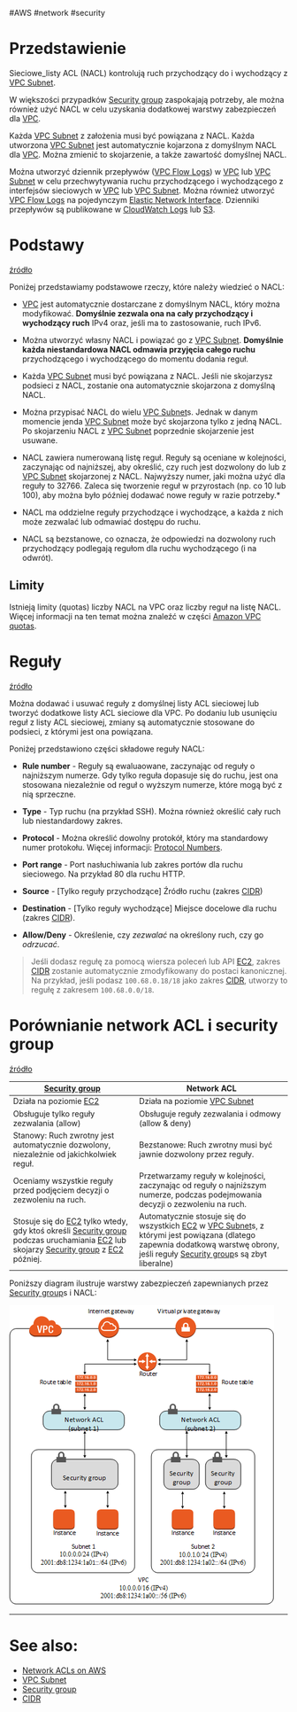 #AWS #network #security 

# Przedstawienie

Sieciowe_listy ACL (NACL) kontrolują ruch przychodzący do i wychodzący z [VPC Subnet](VPC%20Subnet.md).

W większości przypadków [Security group](Security%20group.md) zaspokajają potrzeby, ale można również użyć NACL w celu uzyskania dodatkowej warstwy zabezpieczeń dla [VPC](VPC.md).

Każda [VPC Subnet](VPC%20Subnet.md) z założenia musi być powiązana z NACL. Każda utworzona [VPC Subnet](VPC%20Subnet.md) jest automatycznie kojarzona z domyślnym NACL dla [VPC](VPC.md). Można zmienić to skojarzenie, a także zawartość domyślnej NACL.

Można utworzyć dziennik przepływów ([VPC Flow Logs](VPC%20Flow%20Logs.md)) w [VPC](VPC.md) lub [VPC Subnet](VPC%20Subnet.md) w celu przechwytywania ruchu przychodzącego i wychodzącego z interfejsów sieciowych w [VPC](VPC.md) lub [VPC Subnet](VPC%20Subnet.md). Można również utworzyć [VPC Flow Logs](VPC%20Flow%20Logs.md) na pojedynczym [Elastic Network Interface](Elastic%20Network%20Interface.md). Dzienniki przepływów są publikowane w [CloudWatch Logs](CloudWatch.md#CloudWatch%20Logs) lub [S3](S3.md).

# Podstawy

[źródło](https://docs.aws.amazon.com/vpc/latest/userguide/vpc-network-acls.html#nacl-basics)

Poniżej przedstawiamy podstawowe rzeczy, które należy wiedzieć o NACL:

- [VPC](VPC.md) jest automatycznie dostarczane z domyślnym NACL, który można modyfikować. **Domyślnie zezwala ona na cały przychodzący i wychodzący ruch** IPv4 oraz, jeśli ma to zastosowanie, ruch IPv6.

- Można utworzyć własny NACL i powiązać go z [VPC Subnet](VPC%20Subnet.md). **Domyślnie każda niestandardowa NACL odmawia przyjęcia całego ruchu** przychodzącego i wychodzącego do momentu dodania reguł.

- Każda [VPC Subnet](VPC%20Subnet.md) musi być powiązana z NACL. Jeśli nie skojarzysz podsieci z NACL, zostanie ona automatycznie skojarzona z domyślną NACL.

- Można przypisać NACL do wielu [VPC Subnet](VPC%20Subnet.md)s. Jednak w danym momencie jenda [VPC Subnet](VPC%20Subnet.md) może być skojarzona tylko z jedną NACL. Po skojarzeniu NACL z [VPC Subnet](VPC%20Subnet.md) poprzednie skojarzenie jest usuwane.

- NACL zawiera numerowaną listę reguł. Reguły są oceniane w kolejności, zaczynając od najniższej, aby określić, czy ruch jest dozwolony do lub z [VPC Subnet](VPC%20Subnet.md) skojarzonej z NACL.
  Najwyższy numer, jaki można użyć dla reguły to 32766. Zaleca się tworzenie reguł w przyrostach (np. co 10 lub 100), aby można było później dodawać nowe reguły w razie potrzeby.*

- NACL ma oddzielne reguły przychodzące i wychodzące, a każda z nich może zezwalać lub odmawiać dostępu do ruchu.

- NACL są bezstanowe, co oznacza, że odpowiedzi na dozwolony ruch przychodzący podlegają regułom dla ruchu wychodzącego (i na odwrót).

## Limity

Istnieją limity (quotas) liczby NACL na VPC oraz liczby reguł na listę NACL. Więcej informacji na ten temat można znaleźć w części [Amazon VPC quotas](https://docs.aws.amazon.com/vpc/latest/userguide/amazon-vpc-limits.html).

# Reguły

[źródło](https://docs.aws.amazon.com/vpc/latest/userguide/vpc-network-acls.html#nacl-rules)

Można dodawać i usuwać reguły z domyślnej listy ACL sieciowej lub tworzyć dodatkowe listy ACL sieciowe dla VPC. Po dodaniu lub usunięciu reguł z listy ACL sieciowej, zmiany są automatycznie stosowane do podsieci, z którymi jest ona powiązana.

Poniżej przedstawiono części składowe reguły NACL:

- **Rule number** - Reguły są ewaluaowane, zaczynając od reguły o najniższym numerze. Gdy tylko reguła dopasuje się do ruchu, jest ona stosowana niezależnie od reguł o wyższym numerze, które mogą być z nią sprzeczne.

- **Type** - Typ ruchu (na przykład SSH). Można również określić cały ruch lub niestandardowy zakres.

- **Protocol** - Można określić dowolny protokół, który ma standardowy numer protokołu. Więcej informacji: [Protocol Numbers](http://www.iana.org/assignments/protocol-numbers/protocol-numbers.xhtml).

- **Port range** - Port nasłuchiwania lub zakres portów dla ruchu sieciowego. Na przykład 80 dla ruchu HTTP.

- **Source** - [Tylko reguły przychodzące] Źródło ruchu (zakres [CIDR](../network/CIDR.md))

- **Destination** - [Tylko reguły wychodzące] Miejsce docelowe dla ruchu (zakres [CIDR](../network/CIDR.md)).

- **Allow/Deny** - Określenie, czy _zezwalać_ na określony ruch, czy go _odrzucać_.

> Jeśli dodasz regułę za pomocą wiersza poleceń lub API [EC2](EC2.md), zakres [CIDR](../network/CIDR.md) zostanie automatycznie zmodyfikowany do postaci kanonicznej. Na przykład, jeśli podasz `100.68.0.18/18` jako zakres [CIDR](../network/CIDR.md), utworzy to regułę z zakresem `100.68.0.0/18`.

# Porównianie network ACL i security group

[źródło](https://docs.aws.amazon.com/vpc/latest/userguide/VPC_Security.html#VPC_Security_Comparison)

| [Security group](Security%20group.md)                                                                                                                                      | Network ACL                                                                                                                                                                                 |
| ------------------------------------------------------------------------------------------------------------------------------------------------------- | ------------------------------------------------------------------------------------------------------------------------------------------------------------------------------------------- |
| Działa na poziomie [EC2](EC2.md)                                                                                                                              | Działa na poziomie [VPC Subnet](VPC%20Subnet.md)                                                                                                                                                           |
| Obsługuje tylko reguły zezwalania (allow)                                                                                                               | Obsługuje reguły zezwalania i odmowy (allow & deny)                                                                                                                                         |
| Stanowy: Ruch zwrotny jest automatycznie dozwolony, niezależnie od jakichkolwiek reguł.                                                                 | Bezstanowe: Ruch zwrotny musi być jawnie dozwolony przez reguły.                                                                                                                            |
| Oceniamy wszystkie reguły przed podjęciem decyzji o zezwoleniu na ruch.                                                                                 | Przetwarzamy reguły w kolejności, zaczynając od reguły o najniższym numerze, podczas podejmowania decyzji o zezwoleniu na ruch.                                                             |
| Stosuje się do [EC2](EC2.md) tylko wtedy, gdy ktoś określi [Security group](Security%20group.md) podczas uruchamiania [EC2](EC2.md) lub skojarzy [Security group](Security%20group.md) z [EC2](EC2.md) później. | Automatycznie stosuje się do wszystkich [EC2](EC2.md) w [VPC Subnet](VPC%20Subnet.md)s, z którymi jest powiązana (dlatego zapewnia dodatkową warstwę obrony, jeśli reguły [Security group](Security%20group.md)s są zbyt liberalne) |

Poniższy diagram ilustruje warstwy zabezpieczeń zapewnianych przez [Security group](Security%20group.md)s i NACL:

![VPC diagram.png](../attachments/VPC%20diagram.png)

---

# See also:

- [Network ACLs on AWS](https://docs.aws.amazon.com/vpc/latest/userguide/vpc-network-acls.html)
- [VPC Subnet](VPC%20Subnet.md)
- [Security group](Security%20group.md)
- [CIDR](../network/CIDR.md)
